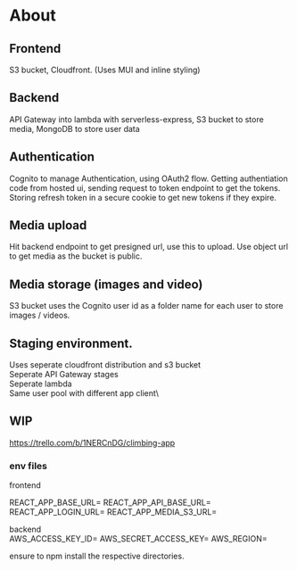 # About
## Frontend

S3 bucket, Cloudfront. (Uses MUI and inline styling) <br />

## Backend

API Gateway into lambda with serverless-express, S3 bucket to store media, MongoDB to store user data <br />

## Authentication

Cognito to manage Authentication, using OAuth2 flow. Getting authentiation code from hosted ui, sending request to token endpoint to get the tokens. Storing refresh token in a secure cookie to get new tokens if they expire. <br />

## Media upload

Hit backend endpoint to get presigned url, use this to upload. Use object url to get media as the bucket is public. <br/>

## Media storage (images and video)

S3 bucket uses the Cognito user id as a folder name for each user to store images / videos. <br/>

## Staging environment.

Uses seperate cloudfront distribution and s3 bucket\
Seperate API Gateway stages\
Seperate lambda\
Same user pool with different app client\



## WIP

https://trello.com/b/1NERCnDG/climbing-app <br/>


### env files

frontend <br/>

REACT_APP_BASE_URL=
REACT_APP_API_BASE_URL=
REACT_APP_LOGIN_URL=
REACT_APP_MEDIA_S3_URL=

backend <br/>
AWS_ACCESS_KEY_ID=
AWS_SECRET_ACCESS_KEY=
AWS_REGION=


ensure to npm install the respective directories. <br/>


